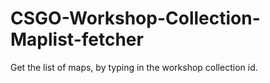 # CSGO-Workshop-Collection-Maplist-fetcher
Get the list of maps, by typing in the workshop collection id.
